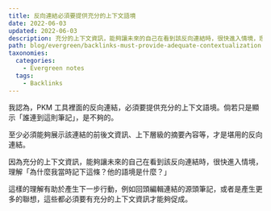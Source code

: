```yaml
---
title: 反向連結必須要提供充分的上下文語境
date: 2022-06-03
updated: 2022-06-03
description: 充分的上下文資訊，能夠讓未來的自己在看到該反向連結時，很快進入情境，理解「為什麼我當時記下這條？他的語境是什麼？
path: blog/evergreen/backlinks-must-provide-adequate-contextualization
taxonomies:
  categories: 
    - Evergreen notes
  tags: 
    - Backlinks
---
```


我認為，PKM 工具裡面的反向連結，必須要提供充分的上下文語境。倘若只是顯示「誰連到這則筆記」，是不夠的。

至少必須能夠展示該連結的前後文資訊、上下層級的摘要內容等，才是堪用的反向連結。

因為充分的上下文資訊，能夠讓未來的自己在看到該反向連結時，很快進入情境，理解「為什麼我當時記下這條？他的語境是什麼？」

這樣的理解有助於產生下一步行動，例如回頭編輯連結的源頭筆記，或者是產生更多的聯想，這些都必須要有充分的上下文資訊才能夠促成。